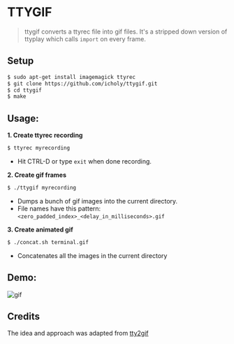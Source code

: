 # TTYGIF

> ttygif converts a ttyrec file into gif files.
> It's a stripped down version of ttyplay which calls `import` on every frame.

## Setup

``` sh
$ sudo apt-get install imagemagick ttyrec
$ git clone https://github.com/icholy/ttygif.git
$ cd ttygif
$ make
```

## Usage:

**1. Create ttyrec recording**

``` sh
$ ttyrec myrecording
```

* Hit CTRL-D or type `exit` when done recording.

**2. Create gif frames**

``` sh
$ ./ttygif myrecording
```

* Dumps a bunch of gif images into the current directory.
* File names have this pattern: `<zero_padded_index>_<delay_in_milliseconds>.gif`

**3. Create animated gif**

``` sh
$ ./concat.sh terminal.gif 
```

* Concatenates all the images in the current directory

## Demo:

![gif](http://i.imgur.com/kS18GFq.gif)

## Credits

The idea and approach was adapted from [tty2gif](https://bitbucket.org/antocuni/tty2gif)
